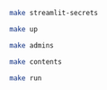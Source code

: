 
```bash
make streamlit-secrets
```

```bash
make up
```

```bash
make admins
```

```bash
make contents
```

```bash
make run
```
